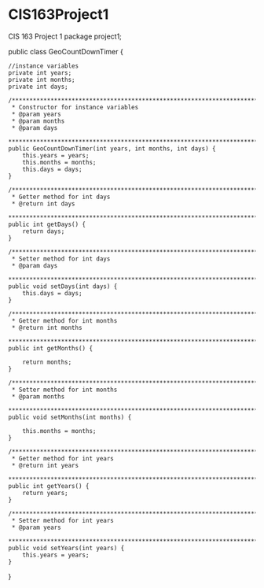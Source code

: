 # CIS163Project1
CIS 163 Project 1 
package project1;

public class GeoCountDownTimer {

    //instance variables
    private int years;
    private int months;
    private int days;

    /****************************************************************************************************
     * Constructor for instance variables
     * @param years
     * @param months
     * @param days
     ****************************************************************************************************/
    public GeoCountDownTimer(int years, int months, int days) {
        this.years = years;
        this.months = months;
        this.days = days;
    }

    /****************************************************************************************************
     * Getter method for int days
     * @return int days
     ****************************************************************************************************/
    public int getDays() {
        return days;
    }

    /****************************************************************************************************
     * Setter method for int days
     * @param days
     ****************************************************************************************************/
    public void setDays(int days) {
        this.days = days;
    }

    /*****************************************************************************************************
     * Getter method for int months
     * @return int months
     ****************************************************************************************************/
    public int getMonths() {

        return months;
    }

    /*****************************************************************************************************
     * Setter method for int months
     * @param months
     ****************************************************************************************************/
    public void setMonths(int months) {

        this.months = months;
    }

    /****************************************************************************************************
     * Getter method for int years
     * @return int years
     ****************************************************************************************************/
    public int getYears() {
        return years;
    }

    /****************************************************************************************************
     * Setter method for int years
     * @param years
     ****************************************************************************************************/
    public void setYears(int years) {
        this.years = years;
    }




}
